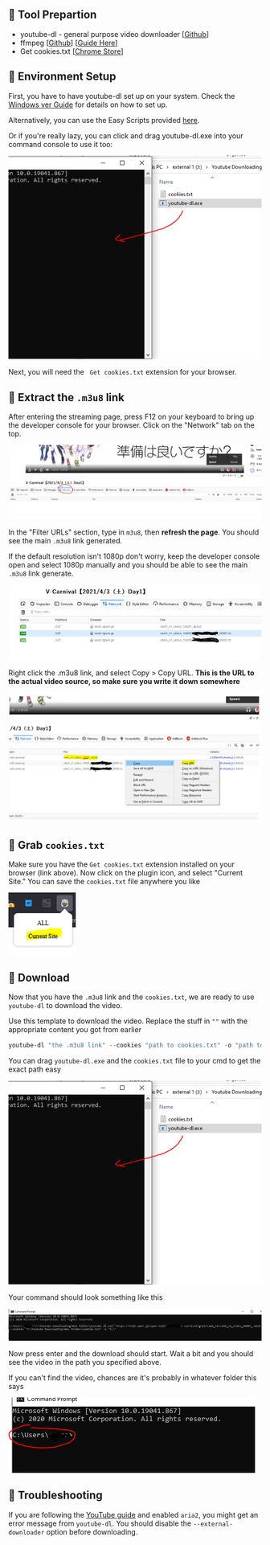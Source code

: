 ## 🔨 Tool Prepartion

- youtube-dl - general purpose video downloader [[Github](https://github.com/ytdl-org/youtube-dl)]
- ffmpeg [[Github](https://github.com/FFmpeg/FFmpeg)] [[Guide Here](http://blog.gregzaal.com/how-to-install-ffmpeg-on-windows/)]
- Get cookies.txt [[Chrome Store](https://chrome.google.com/webstore/detail/get-cookiestxt/bgaddhkoddajcdgocldbbfleckgcbcid)]

## 🎪 Environment Setup

First, you have to have youtube-dl set up on your system. Check the [Windows ver Guide](README-Windows.md) for details on how to set up.

Alternatively, you can use the Easy Scripts provided [here](scripts).

Or if you're really lazy, you can click and drag youtube-dl.exe into your command console to use it too:

![cmd drag](https://github.com/aozaki-kuro/archive-guide/blob/main/assets/clickdrag.PNG)

Next, you will need the ` Get cookies.txt` extension for your browser.

## 📝 Extract the `.m3u8` link

After entering the streaming page, press F12 on your keyboard to bring up the developer console for your browser. Click on the "Network" tab on the top.

![step2](/assets/networktab.PNG)

In the "Filter URLs" section, type in `m3u8`, then **refresh the page**. You should see the main `.m3u8` link generated.

If the default resolution isn't 1080p don't worry, keep the developer console open and select 1080p manually and you should be able to see the main `.m3u8` link generate.

![generated](/assets/generate.PNG)

Right click the .m3u8 link, and select Copy > Copy URL. **This is the URL to the actual video source, so make sure you write it down somewhere**

![step4](/assets/networkf1112.PNG)

## 🍪 Grab `cookies.txt`

Make sure you have the `Get cookies.txt` extension installed on your browser (link above). Now click on the plugin icon, and select "Current Site." You can save the `cookies.txt` file anywhere you like

![cookies](/assets/cookiestxt.PNG)

## 💾 Download

Now that you have the `.m3u8` link and the `cookies.txt`, we are ready to use `youtube-dl` to download the video. 

Use this template to download the video. Replace the stuff in `""` with the appropriate content you got from earlier

```powershell
youtube-dl "the .m3u8 link" --cookies "path to cookies.txt" -o "path to where you want to save the video"
```

You can drag `youtube-dl.exe` and the `cookies.txt` file to your cmd to get the exact path easy

![cmd drag](/assets/clickdrag.PNG)

Your command should look something like this

![example](/assets/3171285238.PNG)

Now press enter and the download should start. Wait a bit and you should see the video in the path you specified above.

If you can't find the video, chances are it's probably in whatever folder this says

![cmddefault](/assets/cmddefault.PNG)

## 🎯 Troubleshooting

If you are following the [YouTube guide](/General/YouTube.md) and enabled `aria2`, you might get an error message from `youtube-dl`. You should disable the `--external-downloader` option before downloading.
